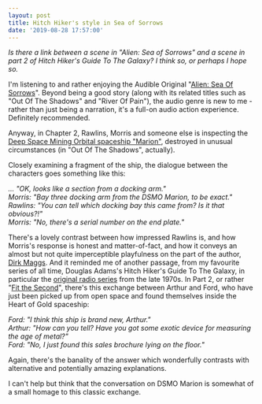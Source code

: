 ```yaml
---
layout: post
title: Hitch Hiker's style in Sea of Sorrows
date: '2019-08-28 17:57:00'
---
```


_Is there a link between a scene in "Alien: Sea of Sorrows" and a scene in part 2 of Hitch Hiker's Guide To The Galaxy? I think so, or perhaps I hope so._

I'm listening to and rather enjoying the Audible Original "[Alien: Sea Of Sorrows](https://www.amazon.co.uk/Alien-Sorrows-Audible-Original-Drama/dp/B07B3MZHTQ)". Beyond being a good story (along with its related titles such as "Out Of The Shadows" and "River Of Pain"), the audio genre is new to me - rather than just being a narration, it's a full-on audio action experience. Definitely recommended.

Anyway, in Chapter 2, Rawlins, Morris and someone else is inspecting the [Deep Space Mining Orbital spaceship "Marion"](https://avp.fandom.com/wiki/DSMO_Marion), destroyed in unusual circumstances (in "Out Of The Shadows", actually).

Closely examining a fragment of the ship, the dialogue between the characters goes something like this:

_... "OK, looks like a section from a docking arm."<br>
Morris: "Bay three docking arm from the DSMO Marion, to be exact."<br>
Rawlins: "You can tell which docking bay this came from? Is it that obvious?!"<br>
Morris: "No, there's a serial number on the end plate."_

There's a lovely contrast between how impressed Rawlins is, and how Morris's response is honest and matter-of-fact, and how it conveys an almost but not quite imperceptible playfulness on the part of the author, [Dirk Maggs](https://en.wikipedia.org/wiki/Dirk_Maggs). And it reminded me of another passage, from my favourite series of all time, Douglas Adams's Hitch Hiker's Guide To The Galaxy, in particular the [original radio series](https://en.wikipedia.org/wiki/The_Hitchhiker%27s_Guide_to_the_Galaxy#Original_radio_series) from the late 1970s. In Part 2, or rather "[Fit the Second](https://www.clivebanks.co.uk/THHGTTG/THHGTTGradio2.htm)", there's this exchange between Arthur and Ford, who have just been picked up from open space and found themselves inside the Heart of Gold spaceship:

_Ford: "I think this ship is brand new, Arthur."<br>
Arthur: "How can you tell? Have you got some exotic device for measuring the age of metal?"<br>
Ford: "No, I just found this sales brochure lying on the floor."_

Again, there's the banality of the answer which wonderfully contrasts with alternative and potentially amazing explanations.

I can't help but think that the conversation on DSMO Marion is somewhat of a small homage to this classic exchange.

